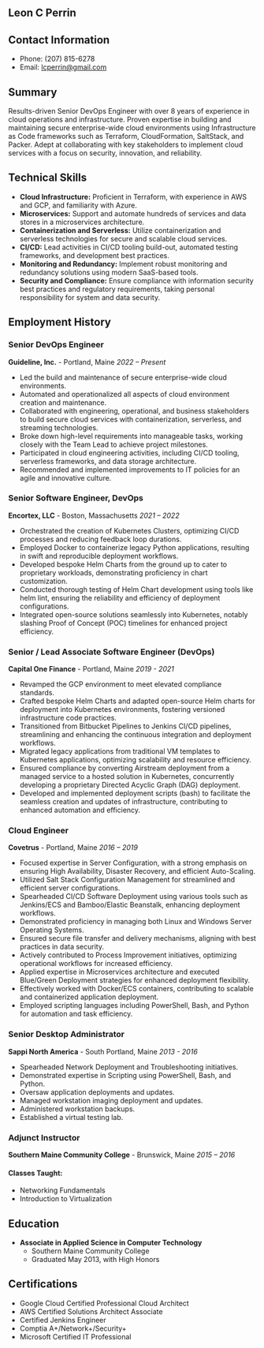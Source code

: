 ## Leon C Perrin
## Contact Information
- Phone: (207) 815-6278
- Email: lcperrin@gmail.com

## Summary
Results-driven Senior DevOps Engineer with over 8 years of experience in cloud operations and infrastructure. Proven expertise in building and maintaining secure enterprise-wide cloud environments using Infrastructure as Code frameworks such as Terraform, CloudFormation, SaltStack, and Packer. Adept at collaborating with key stakeholders to implement cloud services with a focus on security, innovation, and reliability.

## Technical Skills
- **Cloud Infrastructure:** Proficient in Terraform, with experience in AWS and GCP, and familiarity with Azure.
- **Microservices:** Support and automate hundreds of services and data stores in a microservices architecture.
- **Containerization and Serverless:** Utilize containerization and serverless technologies for secure and scalable cloud services.
- **CI/CD:** Lead activities in CI/CD tooling build-out, automated testing frameworks, and development best practices.
- **Monitoring and Redundancy:** Implement robust monitoring and redundancy solutions using modern SaaS-based tools.
- **Security and Compliance:** Ensure compliance with information security best practices and regulatory requirements, taking personal responsibility for system and data security.

## Employment History
### Senior DevOps Engineer
**Guideline, Inc.** - Portland, Maine
*2022 – Present*
- Led the build and maintenance of secure enterprise-wide cloud environments.
- Automated and operationalized all aspects of cloud environment creation and maintenance.
- Collaborated with engineering, operational, and business stakeholders to build secure cloud services with containerization, serverless, and streaming technologies.
- Broke down high-level requirements into manageable tasks, working closely with the Team Lead to achieve project milestones.
- Participated in cloud engineering activities, including CI/CD tooling, serverless frameworks, and data storage architecture.
- Recommended and implemented improvements to IT policies for an agile and innovative culture.

### Senior Software Engineer, DevOps
**Encortex, LLC** - Boston, Massachusetts
*2021 – 2022*
- Orchestrated the creation of Kubernetes Clusters, optimizing CI/CD processes and reducing feedback loop durations.
- Employed Docker to containerize legacy Python applications, resulting in swift and reproducible deployment workflows.
- Developed bespoke Helm Charts from the ground up to cater to proprietary workloads, demonstrating proficiency in chart customization.
- Conducted thorough testing of Helm Chart development using tools like helm lint, ensuring the reliability and efficiency of deployment configurations.
- Integrated open-source solutions seamlessly into Kubernetes, notably slashing Proof of Concept (POC) timelines for enhanced project efficiency.

### Senior / Lead Associate Software Engineer (DevOps)
**Capital One Finance** - Portland, Maine
*2019 - 2021*
- Revamped the GCP environment to meet elevated compliance standards.
- Crafted bespoke Helm Charts and adapted open-source Helm charts for deployment into Kubernetes environments, fostering versioned infrastructure code practices.
- Transitioned from Bitbucket Pipelines to Jenkins CI/CD pipelines, streamlining and enhancing the continuous integration and deployment workflows.
- Migrated legacy applications from traditional VM templates to Kubernetes applications, optimizing scalability and resource efficiency.
- Ensured compliance by converting Airstream deployment from a managed service to a hosted solution in Kubernetes, concurrently developing a proprietary Directed Acyclic Graph (DAG) deployment.
- Developed and implemented deployment scripts (bash) to facilitate the seamless creation and updates of infrastructure, contributing to enhanced automation and efficiency.

### Cloud Engineer
**Covetrus** - Portland, Maine
*2016 – 2019*
- Focused expertise in Server Configuration, with a strong emphasis on ensuring High Availability, Disaster Recovery, and efficient Auto-Scaling.
- Utilized Salt Stack Configuration Management for streamlined and efficient server configurations.
- Spearheaded CI/CD Software Deployment using various tools such as Jenkins/ECS and Bamboo/Elastic Beanstalk, enhancing deployment workflows.
- Demonstrated proficiency in managing both Linux and Windows Server Operating Systems.
- Ensured secure file transfer and delivery mechanisms, aligning with best practices in data security.
- Actively contributed to Process Improvement initiatives, optimizing operational workflows for increased efficiency.
- Applied expertise in Microservices architecture and executed Blue/Green Deployment strategies for enhanced deployment flexibility.
- Effectively worked with Docker/ECS containers, contributing to scalable and containerized application deployment.
- Employed scripting languages including PowerShell, Bash, and Python for automation and task efficiency.

### Senior Desktop Administrator
**Sappi North America** - South Portland, Maine
*2013 - 2016*
- Spearheaded Network Deployment and Troubleshooting initiatives.
- Demonstrated expertise in Scripting using PowerShell, Bash, and Python.
- Oversaw application deployments and updates.
- Managed workstation imaging deployment and updates.
- Administered workstation backups.
- Established a virtual testing lab.

### Adjunct Instructor
**Southern Maine Community College** - Brunswick, Maine
*2015 – 2016*
#### Classes Taught:
- Networking Fundamentals
- Introduction to Virtualization

## Education
- **Associate in Applied Science in Computer Technology**
  - Southern Maine Community College
  - Graduated May 2013, with High Honors

## Certifications
- Google Cloud Certified Professional Cloud Architect
- AWS Certified Solutions Architect Associate
- Certified Jenkins Engineer
- Comptia A+/Network+/Security+
- Microsoft Certified IT Professional

